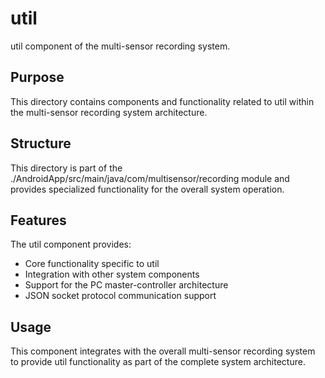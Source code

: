 # util

util component of the multi-sensor recording system.

## Purpose

This directory contains components and functionality related to util within the multi-sensor recording system architecture.

## Structure

This directory is part of the ./AndroidApp/src/main/java/com/multisensor/recording module and provides specialized functionality for the overall system operation.

## Features

The util component provides:
- Core functionality specific to util
- Integration with other system components
- Support for the PC master-controller architecture
- JSON socket protocol communication support

## Usage

This component integrates with the overall multi-sensor recording system to provide util functionality as part of the complete system architecture.

